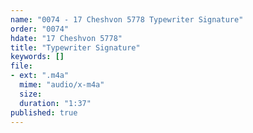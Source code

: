 ```yaml
---
name: "0074 - 17 Cheshvon 5778 Typewriter Signature"
order: "0074"
hdate: "17 Cheshvon 5778"
title: "Typewriter Signature"
keywords: []
file:
- ext: ".m4a"
  mime: "audio/x-m4a"
  size: 
  duration: "1:37"
published: true
---
```


